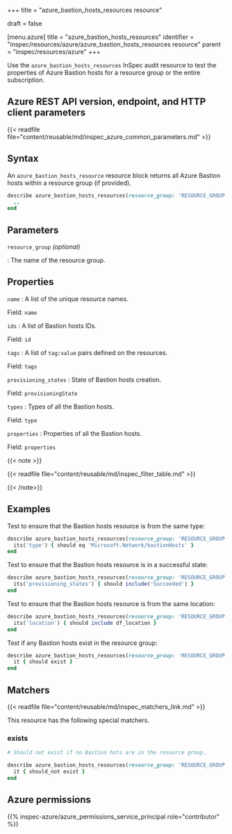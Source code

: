 +++
title = "azure_bastion_hosts_resources resource"

draft = false


[menu.azure]
title = "azure_bastion_hosts_resources"
identifier = "inspec/resources/azure/azure_bastion_hosts_resources resource"
parent = "inspec/resources/azure"
+++

Use the `azure_bastion_hosts_resources` InSpec audit resource to test the properties of Azure Bastion hosts for a resource group or the entire subscription.

## Azure REST API version, endpoint, and HTTP client parameters

{{< readfile file="content/reusable/md/inspec_azure_common_parameters.md" >}}

## Syntax

An `azure_bastion_hosts_resource` resource block returns all Azure Bastion hosts within a resource group (if provided).

```ruby
describe azure_bastion_hosts_resources(resource_group: 'RESOURCE_GROUP') do
  ..
end
```

## Parameters

`resource_group` _(optional)_

: The name of the resource group.

## Properties

`name`
: A list of the unique resource names.

  Field: `name`

`ids`
: A list of Bastion hosts IDs.

  Field: `id`

`tags`
: A list of `tag:value` pairs defined on the resources.

  Field: `tags`

`provisioning_states`
: State of Bastion hosts creation.

  Field: `provisioningState`

`types`
: Types of all the Bastion hosts.

  Field: `type`

`properties`
: Properties of all the Bastion hosts.

  Field: `properties`

{{< note >}}

{{< readfile file="content/reusable/md/inspec_filter_table.md" >}}

{{< /note>}}

## Examples

Test to ensure that the Bastion hosts resource is from the same type:

```ruby
describe azure_bastion_hosts_resources(resource_group: 'RESOURCE_GROUP') do
  its('type') { should eq 'Microsoft.Network/bastionHosts' }
end
```

Test to ensure that the Bastion hosts resource is in a successful state:

```ruby
describe azure_bastion_hosts_resources(resource_group: 'RESOURCE_GROUP') do
  its('provisioning_states') { should include('Succeeded') }
end
```

Test to ensure that the Bastion hosts resource is from the same location:

```ruby
describe azure_bastion_hosts_resources(resource_group: 'RESOURCE_GROUP') do
  its('location') { should include df_location }
end
```

Test if any Bastion hosts exist in the resource group:

```ruby
describe azure_bastion_hosts_resources(resource_group: 'RESOURCE_GROUP') do
  it { should exist }
end
```

## Matchers

{{< readfile file="content/reusable/md/inspec_matchers_link.md" >}}

This resource has the following special matchers.

### exists

```ruby
# Should not exist if no Bastion hots are in the resource group.

describe azure_bastion_hosts_resources(resource_group: 'RESOURCE_GROUP') do
  it { should_not exist }
end
```

## Azure permissions

{{% inspec-azure/azure_permissions_service_principal role="contributor" %}}
